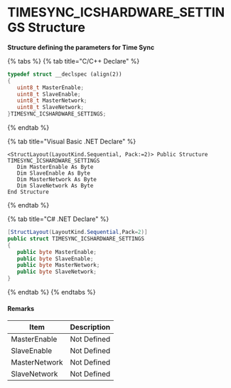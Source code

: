 # TIMESYNC\_ICSHARDWARE\_SETTINGS Structure

**Structure defining the parameters for Time Sync**

{% tabs %}
{% tab title="C/C++ Declare" %}
```cpp
typedef struct __declspec (align(2))
{
   uint8_t MasterEnable;
   uint8_t SlaveEnable;
   uint8_t MasterNetwork;
   uint8_t SlaveNetwork;
}TIMESYNC_ICSHARDWARE_SETTINGS;
```
{% endtab %}

{% tab title="Visual Basic .NET Declare" %}
```vbnet
<StructLayout(LayoutKind.Sequential, Pack:=2)> Public Structure TIMESYNC_ICSHARDWARE_SETTINGS
   Dim MasterEnable As Byte
   Dim SlaveEnable As Byte
   Dim MasterNetwork As Byte
   Dim SlaveNetwork As Byte
End Structure
```
{% endtab %}

{% tab title="C# .NET Declare" %}
```csharp
[StructLayout(LayoutKind.Sequential,Pack=2)]
public struct TIMESYNC_ICSHARDWARE_SETTINGS
{
   public byte MasterEnable;
   public byte SlaveEnable;
   public byte MasterNetwork;
   public byte SlaveNetwork;
}
```
{% endtab %}
{% endtabs %}

#### Remarks

| Item          | Description |
| ------------- | ----------- |
| MasterEnable  | Not Defined |
| SlaveEnable   | Not Defined |
| MasterNetwork | Not Defined |
| SlaveNetwork  | Not Defined |

